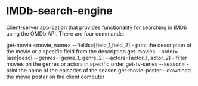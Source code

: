 # IMDb-search-engine

Client-server application that provides functionality for searching in IMDb using the OMDb API. There are four commands:

get-movie <movie_name> --fields=[field_1,field_2] - print the description of the movie or a specific field from the description
get-movies --order=[asc|desc] --genres=[genre_1, genre_2] --actors=[actor_1, actor_2] - filter movies on the genres or actors in specific order
get-tv-series --season= - print the name of the episodes of the season
get-movie-poster - download the movie poster on the client computer
